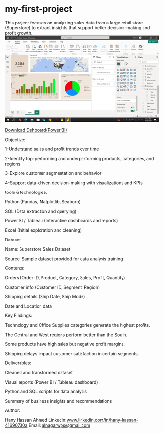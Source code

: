# my-first-project
This project focuses on analyzing sales data from a large retail store (Superstore) to extract insights that support better decision-making and profit growth.
![Dashboard](Project%201/2025-04-30.png)

[Download Dshboard(Power BI)](Project%201/cleand%20data%20super%20store.pbix)

Objective:

1-Understand sales and profit trends over time

2-Identify top-performing and underperforming products, categories, and regions

3-Explore customer segmentation and behavior

4-Support data-driven decision-making with visualizations and KPIs

tools & technologies:

Python (Pandas, Matplotlib, Seaborn)

SQL (Data extraction and querying)

Power BI / Tableau (Interactive dashboards and reports)

Excel (Initial exploration and cleaning)

Dataset:

Name: Superstore Sales Dataset

Source: Sample dataset provided for data analysis training

Contents:

Orders (Order ID, Product, Category, Sales, Profit, Quantity)

Customer info (Customer ID, Segment, Region)

Shipping details (Ship Date, Ship Mode)

Date and Location data

 
Key Findings:

Technology and Office Supplies categories generate the highest profits.

The Central and West regions perform better than the South.

Some products have high sales but negative profit margins.

Shipping delays impact customer satisfaction in certain segments.


Deliverables:

Cleaned and transformed dataset

Visual reports (Power BI / Tableau dashboard)

Python and SQL scripts for data analysis

Summary of business insights and recommendations

Author:

Hany Hassan Ahmed
LinkedIn:www.linkedin.com/in/hany-hassan-41690730a
Email: alnagarwps@gmail.com




